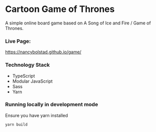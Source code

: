 # Cartoon Game of Thrones

A simple online board game based on A Song of Ice and Fire / Game of Thrones.  

### Live Page:

https://nancybolstad.github.io/game/

### Technology Stack

- TypeScript
- Modular JavaScript
- Sass
- Yarn


### Running locally in development mode

Ensure you have yarn installed

```bash
yarn build
```
